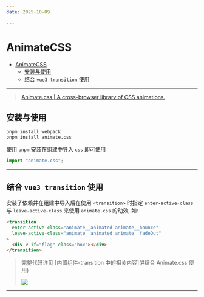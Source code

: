 ```yaml
---
date: 2025-10-09

---
```



# AnimateCSS

- [AnimateCSS](#animatecss)
  - [安装与使用](#安装与使用)
  - [结合 `vue3 transition` 使用](#结合-vue3-transition-使用)

---

> [Animate.css | A cross-browser library of CSS animations.](https://animate.style/)

## 安装与使用

```shell
pnpm install webpack
pnpm install animate.css
```

使用 `pnpm` 安装在组建中导入 `css` 即可使用

```typescript
import "animate.css";
```

---

## 结合 `vue3 transition` 使用

安装了依赖并在组建中导入后在使用 `<transition>` 时指定 `enter-active-class` 与 `leave-active-class` 来使用 `animate.css` 的动效, 如:

```html
<transition
  enter-active-class="animate__animated animate__bounce"
  leave-active-class="animate__animated animate__fadeOut"
>
  <div v-if="flag" class="box"></div>
</transition>
```

> 完整代码详见 [内置组件-transition 中的相关内容](#结合 Animate.css 使用)
>
> ![](http://cdn.ayusummer233.top/img/202203291950307.gif)

---
